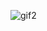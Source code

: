 ![gif2](https://user-images.githubusercontent.com/76659955/150646133-6ca67124-ddb7-4c36-ae1c-b2098a3beaf7.gif)
